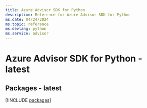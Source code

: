 ```yaml
---
title: Azure Advisor SDK for Python
description: Reference for Azure Advisor SDK for Python
ms.date: 04/24/2024
ms.topic: reference
ms.devlang: python
ms.service: advisor
---
```

# Azure Advisor SDK for Python - latest
## Packages - latest
[!INCLUDE [packages](advisor-index.md)]